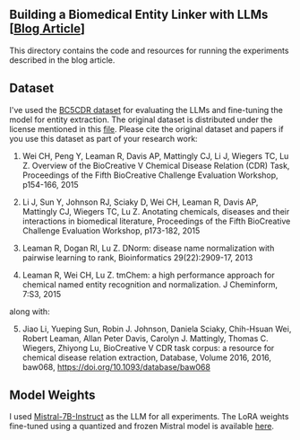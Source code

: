 ## Building a Biomedical Entity Linker with LLMs [[Blog Article](https://towardsdatascience.com/building-a-biomedical-entity-linker-with-llms-d385cb85c15a)]
This directory contains the code and resources for running the experiments described in the blog article.

## Dataset
I've used the [BC5CDR dataset](https://ftp.ncbi.nlm.nih.gov/pub/lu/BC5CDR/) for evaluating the LLMs and fine-tuning the model for entity extraction. The original dataset is distributed under the license mentioned in this [file](https://ftp.ncbi.nlm.nih.gov/pub/lu/BC5CDR/README.txt). Please cite the original dataset and papers if you use this dataset as part of your research work:

1. Wei CH, Peng Y, Leaman R, Davis AP, Mattingly CJ, Li J, Wiegers TC, Lu Z. Overview of the BioCreative V Chemical Disease Relation (CDR) Task, Proceedings of the Fifth BioCreative Challenge Evaluation Workshop, p154-166, 2015 

2. Li J, Sun Y, Johnson RJ, Sciaky D, Wei CH, Leaman R, Davis AP, Mattingly CJ, Wiegers TC, Lu Z. Anotating chemicals, diseases and their interactions in biomedical literature, Proceedings of the Fifth BioCreative Challenge Evaluation Workshop, p173-182, 2015 

3. Leaman R, Dogan RI, Lu Z. DNorm: disease name normalization with pairwise learning to rank, Bioinformatics 29(22):2909-17, 2013
 
4. Leaman R, Wei CH, Lu Z. tmChem: a high performance approach for chemical named entity recognition and normalization. J Cheminform, 7:S3, 2015

along with:

5. Jiao Li, Yueping Sun, Robin J. Johnson, Daniela Sciaky, Chih-Hsuan Wei, Robert Leaman, Allan Peter Davis, Carolyn J. Mattingly, Thomas C. Wiegers, Zhiyong Lu, BioCreative V CDR task corpus: a resource for chemical disease relation extraction, Database, Volume 2016, 2016, baw068, https://doi.org/10.1093/database/baw068

## Model Weights
I used [Mistral-7B-Instruct](https://huggingface.co/mistralai/Mistral-7B-Instruct-v0.2) as the LLM for all experiments. The LoRA weights fine-tuned using a quantized and frozen Mistral model is available [here](https://huggingface.co/anand-s/mistral-biomedical-entity-extraction).
